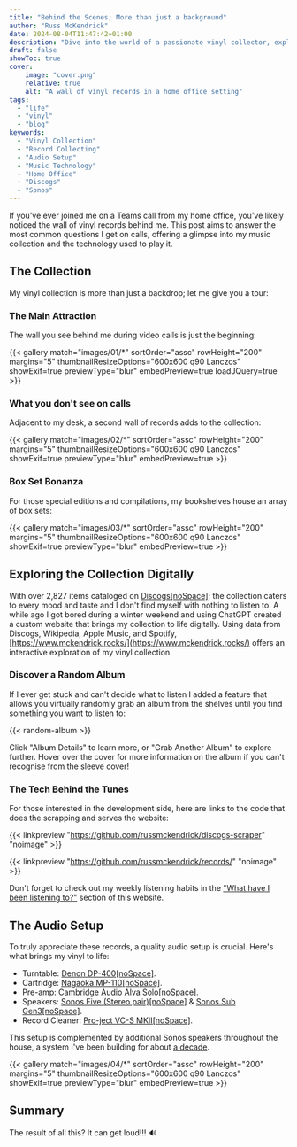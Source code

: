 ```yaml
---
title: "Behind the Scenes; More than just a background"
author: "Russ McKendrick"
date: 2024-08-04T11:47:42+01:00
description: "Dive into the world of a passionate vinyl collector, exploring an extensive record collection, my audio setup, and the intersection of music and technology."
draft: false
showToc: true
cover:
    image: "cover.png"
    relative: true
    alt: "A wall of vinyl records in a home office setting"
tags:
  - "life"
  - "vinyl"
  - "blog"
keywords:
  - "Vinyl Collection"
  - "Record Collecting"
  - "Audio Setup"
  - "Music Technology"
  - "Home Office"
  - "Discogs"
  - "Sonos"
---
```


If you've ever joined me on a Teams call from my home office, you've likely noticed the wall of vinyl records behind me. This post aims to answer the most common questions I get on calls, offering a glimpse into my music collection and the technology used to play it.

## The Collection

My vinyl collection is more than just a backdrop; let me give you a tour:

### The Main Attraction

The wall you see behind me during video calls is just the beginning:

{{< gallery match="images/01/*" sortOrder="assc" rowHeight="200" margins="5" thumbnailResizeOptions="600x600 q90 Lanczos" showExif=true previewType="blur" embedPreview=true loadJQuery=true >}}<br>

### What you don't see on calls

Adjacent to my desk, a second wall of records adds to the collection:

{{< gallery match="images/02/*" sortOrder="assc" rowHeight="200" margins="5" thumbnailResizeOptions="600x600 q90 Lanczos" showExif=true previewType="blur" embedPreview=true >}}<br>

### Box Set Bonanza

For those special editions and compilations, my bookshelves house an array of box sets:

{{< gallery match="images/03/*" sortOrder="assc" rowHeight="200" margins="5" thumbnailResizeOptions="600x600 q90 Lanczos" showExif=true previewType="blur" embedPreview=true >}}<br>

## Exploring the Collection Digitally

With over 2,827 items cataloged on [Discogs[noSpace]](https://www.discogs.com/user/russmck/collection?page=1&limit=250&header=1&layout=big); the collection caters to every mood and taste and I don't find myself with nothing to listen to. A while ago I got bored during a winter weekend and using ChatGPT created a custom website that brings my collection to life digitally. Using data from Discogs, Wikipedia, Apple Music, and Spotify, [https://www.mckendrick.rocks/](https://www.mckendrick.rocks/) offers an interactive exploration of my vinyl collection.

### Discover a Random Album

If I ever get stuck and can't decide what to listen I added a feature that allows you virtually randomly grab an album from the shelves until you find something you want to listen to:

{{< random-album >}}<br>

Click "Album Details" to learn more, or "Grab Another Album" to explore further. Hover over the cover for more information on the album if you can't recognise from the sleeve cover!

### The Tech Behind the Tunes

For those interested in the development side, here are links to the code that does the scrapping and serves the website:

{{< linkpreview "https://github.com/russmckendrick/discogs-scraper" "noimage" >}}

{{< linkpreview "https://github.com/russmckendrick/records/" "noimage" >}}

Don't forget to check out my weekly listening habits in the ["What have I been listening to?"](/tunes/) section of this website.

## The Audio Setup

To truly appreciate these records, a quality audio setup is crucial. Here's what brings my vinyl to life:

- Turntable: [Denon DP-400[noSpace]](https://www.denon.com/en-gb/product/turntables/dp-400/DP400.html?dwvar_DP400_color=White).
- Cartridge: [Nagaoka MP-110[noSpace]](https://www.nagaoka.co.jp/item/mp-110.html).
- Pre-amp: [Cambridge Audio Alva Solo[noSpace]](https://www.cambridgeaudio.com/gbr/en/products/hi-fi/alva/solo).
- Speakers: [Sonos Five (Stereo pair)[noSpace]](https://www.sonos.com/en-gb/shop/five) & [Sonos Sub Gen3[noSpace]](https://www.sonos.com/en-gb/shop/sub).
- Record Cleaner: [Pro-ject VC-S MKII[noSpace]](https://www.youtube.com/watch?v=fG1HjkdYsrQ).

This setup is complemented by additional Sonos speakers throughout the house, a system I've been building for about [a decade](/2015/04/05/adventures-in-hi-fi/). 

{{< gallery match="images/04/*" sortOrder="assc" rowHeight="200" margins="5" thumbnailResizeOptions="600x600 q90 Lanczos" showExif=true previewType="blur" embedPreview=true >}}<br>

## Summary

The result of all this? It can get loud!!! 🔊
